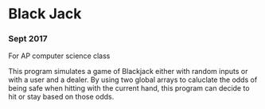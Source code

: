 # Black Jack
### Sept 2017
For AP computer science class

This program simulates a game of Blackjack either with random inputs or with a user and a dealer. By using two global arrays to caluclate the odds of being safe when hitting with the current hand, this program can decide to hit or stay based on those odds.
